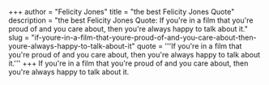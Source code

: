 +++
author = "Felicity Jones"
title = "the best Felicity Jones Quote"
description = "the best Felicity Jones Quote: If you're in a film that you're proud of and you care about, then you're always happy to talk about it."
slug = "if-youre-in-a-film-that-youre-proud-of-and-you-care-about-then-youre-always-happy-to-talk-about-it"
quote = '''If you're in a film that you're proud of and you care about, then you're always happy to talk about it.'''
+++
If you're in a film that you're proud of and you care about, then you're always happy to talk about it.
